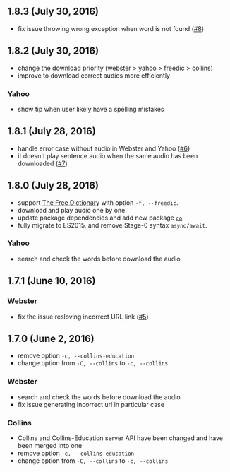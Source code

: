 ## 1.8.3 (July 30, 2016)

- fix issue throwing wrong exception when word is not found ([#8](https://github.com/zlargon/voc/issues/8))

## 1.8.2 (July 30, 2016)

- change the download priority (webster > yahoo > freedic > collins)
- improve to download correct audios more efficiently

### Yahoo
- show tip when user likely have a spelling mistakes

## 1.8.1 (July 28, 2016)

- handle error case without audio in Webster and Yahoo ([#6](https://github.com/zlargon/voc/issues/6))
- it doesn't play sentence audio when the same audio has been downloaded ([#7](https://github.com/zlargon/voc/issues/7))

## 1.8.0 (July 28, 2016)

- support [The Free Dictionary](http://www.thefreedictionary.com/) with option `-f, --freedic`.
- download and play audio one by one.
- update package dependencies and add new package [`co`](https://github.com/tj/co).
- fully migrate to ES2015, and remove Stage-0 syntax `async/await`.

### Yahoo
- search and check the words before download the audio

## 1.7.1 (June 10, 2016)

### Webster
- fix the issue resloving incorrect URL link ([#5](https://github.com/zlargon/voc/issues/5))

## 1.7.0 (June 2, 2016)

- remove option `-c, --collins-education`
- change option from `-C, --collins` to `-c, --collins`

### Webster
- search and check the words before download the audio
- fix issue generating incorrect url in particular case

### Collins
- Collins and Collins-Education server API have been changed and have been merged into one
- remove option `-c, --collins-education`
- change option from `-C, --collins` to `-c, --collins`
